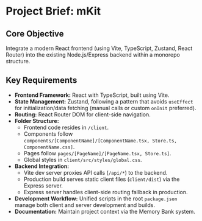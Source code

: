 # Project Brief: mKit

## Core Objective

Integrate a modern React frontend (using Vite, TypeScript, Zustand, React Router) into the existing Node.js/Express backend within a monorepo structure.

## Key Requirements

-   **Frontend Framework:** React with TypeScript, built using Vite.
-   **State Management:** Zustand, following a pattern that avoids `useEffect` for initialization/data fetching (manual calls or custom `onInit` preferred).
-   **Routing:** React Router DOM for client-side navigation.
-   **Folder Structure:**
    -   Frontend code resides in `/client`.
    -   Components follow `components/[ComponentName]/[ComponentName.tsx, Store.ts, ComponentName.css]`.
    -   Pages follow `pages/[PageName]/[PageName.tsx, Store.ts]`.
    -   Global styles in `client/src/styles/global.css`.
-   **Backend Integration:**
    -   Vite dev server proxies API calls (`/api/*`) to the backend.
    -   Production build serves static client files (`client/dist`) via the Express server.
    -   Express server handles client-side routing fallback in production.
-   **Development Workflow:** Unified scripts in the root `package.json` manage both client and server development and builds.
-   **Documentation:** Maintain project context via the Memory Bank system.
